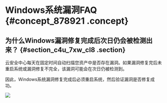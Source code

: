 # Windows系统漏洞FAQ {#concept_878921 .concept}

## 为什么Windows漏洞修复完成后次日仍会被检测出来？ {#section_c4u_7xw_cl8 .section}

云安全中心每天在固定时间自动扫描您资产中是否存在漏洞。如果漏洞修复完后未重启系统或漏洞修复不完全，该漏洞可能会在次日仍被检测到。

因此，Windows系统漏洞修复完成后必须重启系统，然后验证漏洞是否修复成功。

![](http://static-aliyun-doc.oss-cn-hangzhou.aliyuncs.com/assets/img/712606/156164296050476_zh-CN.png)

